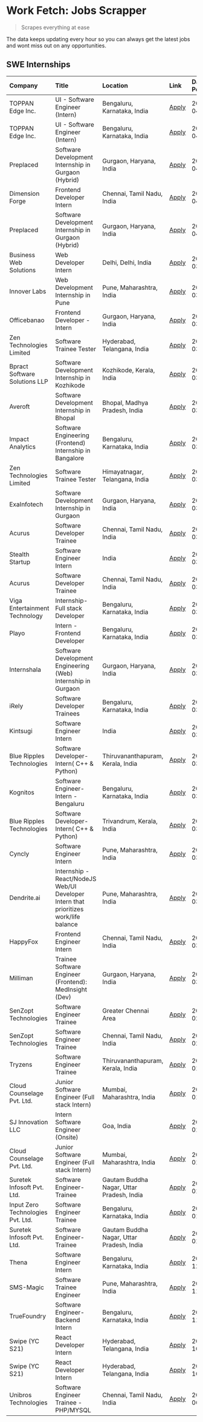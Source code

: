 # Work Fetch: Jobs Scrapper
> Scrapes everything at ease

The data keeps updating every hour so you can always get the latest jobs and wont miss out on any opportunities.

## SWE Internships
<!--START_SECTION:workfetch-->
| Company                           | Title                                                                                | Location                                  | Link                                                                                                                                                                                                                                                                                                | Date Posted   |
|:----------------------------------|:-------------------------------------------------------------------------------------|:------------------------------------------|:----------------------------------------------------------------------------------------------------------------------------------------------------------------------------------------------------------------------------------------------------------------------------------------------------|:--------------|
| TOPPAN Edge Inc.                  | UI - Software Engineer (Intern)                                                      | Bengaluru, Karnataka, India               | [Apply](https://in.linkedin.com/jobs/view/ui-software-engineer-intern-at-toppan-edge-inc-3879345823?position=29&pageNum=0&refId=I41XG3itpFRSJcrT3c9xyQ%3D%3D&trackingId=6x5DL0j2ZWfuL4h3r%2FCoIw%3D%3D&trk=public_jobs_jserp-result_search-card)                                                    | 2024-04-02    |
| TOPPAN Edge Inc.                  | UI - Software Engineer (Intern)                                                      | Bengaluru, Karnataka, India               | [Apply](https://in.linkedin.com/jobs/view/ui-software-engineer-intern-at-toppan-edge-inc-3879345823?position=4&pageNum=2&refId=AZfO2S8cbByoF2gyRAgQ%2Bw%3D%3D&trackingId=rk1qQoJ4fOhMGZe4h3d%2BPw%3D%3D&trk=public_jobs_jserp-result_search-card)                                                   | 2024-04-02    |
| Preplaced                         | Software Development Internship in Gurgaon (Hybrid)                                  | Gurgaon, Haryana, India                   | [Apply](https://in.linkedin.com/jobs/view/software-development-internship-in-gurgaon-hybrid-at-preplaced-3880567870?position=31&pageNum=0&refId=I41XG3itpFRSJcrT3c9xyQ%3D%3D&trackingId=HjkYfKkzOYS%2BXzleKBN%2Bxg%3D%3D&trk=public_jobs_jserp-result_search-card)                                  | 2024-04-01    |
| Dimension Forge                   | Frontend Developer Intern                                                            | Chennai, Tamil Nadu, India                | [Apply](https://in.linkedin.com/jobs/view/frontend-developer-intern-at-dimension-forge-3880035903?position=56&pageNum=0&refId=I41XG3itpFRSJcrT3c9xyQ%3D%3D&trackingId=BRRfVMQ3r4GlVyTEIjzUAg%3D%3D&trk=public_jobs_jserp-result_search-card)                                                        | 2024-04-01    |
| Preplaced                         | Software Development Internship in Gurgaon (Hybrid)                                  | Gurgaon, Haryana, India                   | [Apply](https://in.linkedin.com/jobs/view/software-development-internship-in-gurgaon-hybrid-at-preplaced-3880567870?position=6&pageNum=2&refId=AZfO2S8cbByoF2gyRAgQ%2Bw%3D%3D&trackingId=lsLQ%2FFUX7wUN1OtlGaAzlQ%3D%3D&trk=public_jobs_jserp-result_search-card)                                   | 2024-04-01    |
| Business Web Solutions            | Web Developer Intern                                                                 | Delhi, Delhi, India                       | [Apply](https://in.linkedin.com/jobs/view/web-developer-intern-at-business-web-solutions-3877537626?position=46&pageNum=0&refId=I41XG3itpFRSJcrT3c9xyQ%3D%3D&trackingId=BixJl6CoUGCvkqfV%2Bd3swQ%3D%3D&trk=public_jobs_jserp-result_search-card)                                                    | 2024-03-30    |
| Innover Labs                      | Web Development Internship in Pune                                                   | Pune, Maharashtra, India                  | [Apply](https://in.linkedin.com/jobs/view/web-development-internship-in-pune-at-innover-labs-3875494237?position=11&pageNum=0&refId=I41XG3itpFRSJcrT3c9xyQ%3D%3D&trackingId=sQ%2F8HA3id9cIrhwytwm9Dw%3D%3D&trk=public_jobs_jserp-result_search-card)                                                | 2024-03-28    |
| Officebanao                       | Frontend Developer - Intern                                                          | Gurgaon, Haryana, India                   | [Apply](https://in.linkedin.com/jobs/view/frontend-developer-intern-at-officebanao-3871265915?position=16&pageNum=0&refId=I41XG3itpFRSJcrT3c9xyQ%3D%3D&trackingId=%2BVQ1QmVhjqKjx2Q4mJHlnA%3D%3D&trk=public_jobs_jserp-result_search-card)                                                          | 2024-03-28    |
| Zen Technologies Limited          | Software Trainee Tester                                                              | Hyderabad, Telangana, India               | [Apply](https://in.linkedin.com/jobs/view/software-trainee-tester-at-zen-technologies-limited-3872036112?position=14&pageNum=0&refId=I41XG3itpFRSJcrT3c9xyQ%3D%3D&trackingId=lhtUz%2FuF0jL7%2Fja9erffDg%3D%3D&trk=public_jobs_jserp-result_search-card)                                             | 2024-03-27    |
| Bpract Software Solutions LLP     | Software Development Internship in Kozhikode                                         | Kozhikode, Kerala, India                  | [Apply](https://in.linkedin.com/jobs/view/software-development-internship-in-kozhikode-at-bpract-software-solutions-llp-3874054300?position=24&pageNum=0&refId=I41XG3itpFRSJcrT3c9xyQ%3D%3D&trackingId=GNhlxjt24V%2Fn0XkKATjOMg%3D%3D&trk=public_jobs_jserp-result_search-card)                     | 2024-03-27    |
| Averoft                           | Software Development Internship in Bhopal                                            | Bhopal, Madhya Pradesh, India             | [Apply](https://in.linkedin.com/jobs/view/software-development-internship-in-bhopal-at-averoft-3874051550?position=54&pageNum=0&refId=I41XG3itpFRSJcrT3c9xyQ%3D%3D&trackingId=CWEeVAJyt6fp%2Fx3nKAGsFA%3D%3D&trk=public_jobs_jserp-result_search-card)                                              | 2024-03-27    |
| Impact Analytics                  | Software Engineering (Frontend) Internship in Bangalore                              | Bengaluru, Karnataka, India               | [Apply](https://in.linkedin.com/jobs/view/software-engineering-frontend-internship-in-bangalore-at-impact-analytics-3872535077?position=6&pageNum=0&refId=I41XG3itpFRSJcrT3c9xyQ%3D%3D&trackingId=Mu6OF%2FWVnOdYcjaB52hFVw%3D%3D&trk=public_jobs_jserp-result_search-card)                          | 2024-03-26    |
| Zen Technologies Limited          | Software Trainee Tester                                                              | Himayatnagar, Telangana, India            | [Apply](https://in.linkedin.com/jobs/view/software-trainee-tester-at-zen-technologies-limited-3872100214?position=12&pageNum=0&refId=I41XG3itpFRSJcrT3c9xyQ%3D%3D&trackingId=K4u%2FkPnEAcAYaR%2B9gv3aXg%3D%3D&trk=public_jobs_jserp-result_search-card)                                             | 2024-03-26    |
| ExaInfotech                       | Software Development Internship in Gurgaon                                           | Gurgaon, Haryana, India                   | [Apply](https://in.linkedin.com/jobs/view/software-development-internship-in-gurgaon-at-exainfotech-3872534185?position=20&pageNum=0&refId=I41XG3itpFRSJcrT3c9xyQ%3D%3D&trackingId=VYoWHHxMI0dhAOqtjaLITw%3D%3D&trk=public_jobs_jserp-result_search-card)                                           | 2024-03-26    |
| Acurus                            | Software Developer Trainee                                                           | Chennai, Tamil Nadu, India                | [Apply](https://in.linkedin.com/jobs/view/software-developer-trainee-at-acurus-3871400616?position=27&pageNum=0&refId=I41XG3itpFRSJcrT3c9xyQ%3D%3D&trackingId=6JxP5qp7KptTe8I1I32z2Q%3D%3D&trk=public_jobs_jserp-result_search-card)                                                                | 2024-03-26    |
| Stealth Startup                   | Software Engineer Intern                                                             | India                                     | [Apply](https://in.linkedin.com/jobs/view/software-engineer-intern-at-stealth-startup-3868406943?position=55&pageNum=0&refId=I41XG3itpFRSJcrT3c9xyQ%3D%3D&trackingId=T6rr1Zp4O03ztVg8b5dWGA%3D%3D&trk=public_jobs_jserp-result_search-card)                                                         | 2024-03-26    |
| Acurus                            | Software Developer Trainee                                                           | Chennai, Tamil Nadu, India                | [Apply](https://in.linkedin.com/jobs/view/software-developer-trainee-at-acurus-3871400616?position=2&pageNum=2&refId=AZfO2S8cbByoF2gyRAgQ%2Bw%3D%3D&trackingId=S443W9n37PNgkAJmqqc3Sg%3D%3D&trk=public_jobs_jserp-result_search-card)                                                               | 2024-03-26    |
| Viga Entertainment Technology     | Internship-Full stack Developer                                                      | Bengaluru, Karnataka, India               | [Apply](https://in.linkedin.com/jobs/view/internship-full-stack-developer-at-viga-entertainment-technology-3870669789?position=39&pageNum=0&refId=I41XG3itpFRSJcrT3c9xyQ%3D%3D&trackingId=52aaK7dL4AlSiWvCECsAXQ%3D%3D&trk=public_jobs_jserp-result_search-card)                                    | 2024-03-25    |
| Playo                             | Intern - Frontend Developer                                                          | Bengaluru, Karnataka, India               | [Apply](https://in.linkedin.com/jobs/view/intern-frontend-developer-at-playo-3864131172?position=8&pageNum=0&refId=I41XG3itpFRSJcrT3c9xyQ%3D%3D&trackingId=JebQXRMB51GIOshT%2Bw052w%3D%3D&trk=public_jobs_jserp-result_search-card)                                                                 | 2024-03-22    |
| Internshala                       | Software Development Engineering (Web) Internship in Gurgaon                         | Gurgaon, Haryana, India                   | [Apply](https://in.linkedin.com/jobs/view/software-development-engineering-web-internship-in-gurgaon-at-internshala-3865617795?position=2&pageNum=0&refId=I41XG3itpFRSJcrT3c9xyQ%3D%3D&trackingId=Olrkx1xc7wOCIgEHCSWE6A%3D%3D&trk=public_jobs_jserp-result_search-card)                            | 2024-03-20    |
| iRely                             | Software Developer Trainees                                                          | Bengaluru, Karnataka, India               | [Apply](https://in.linkedin.com/jobs/view/software-developer-trainees-at-irely-3860566039?position=4&pageNum=0&refId=I41XG3itpFRSJcrT3c9xyQ%3D%3D&trackingId=z6XDe7TqwUmhejMpZp55UQ%3D%3D&trk=public_jobs_jserp-result_search-card)                                                                 | 2024-03-18    |
| Kintsugi                          | Software Engineer Intern                                                             | India                                     | [Apply](https://in.linkedin.com/jobs/view/software-engineer-intern-at-kintsugi-3857074071?position=41&pageNum=0&refId=I41XG3itpFRSJcrT3c9xyQ%3D%3D&trackingId=47LOmQ7lkTory3ANakMmXQ%3D%3D&trk=public_jobs_jserp-result_search-card)                                                                | 2024-03-16    |
| Blue Ripples Technologies         | Software Developer- Intern( C++ & Python)                                            | Thiruvananthapuram, Kerala, India         | [Apply](https://in.linkedin.com/jobs/view/software-developer-intern-c%2B%2B-python-at-blue-ripples-technologies-3855594494?position=22&pageNum=0&refId=I41XG3itpFRSJcrT3c9xyQ%3D%3D&trackingId=e83nDIRE5Nu8ugWVEu%2BI3A%3D%3D&trk=public_jobs_jserp-result_search-card)                             | 2024-03-14    |
| Kognitos                          | Software Engineer-Intern -Bengaluru                                                  | Bengaluru, Karnataka, India               | [Apply](https://in.linkedin.com/jobs/view/software-engineer-intern-bengaluru-at-kognitos-3855361239?position=9&pageNum=0&refId=I41XG3itpFRSJcrT3c9xyQ%3D%3D&trackingId=sNQttpNWX3np7eDORfOicg%3D%3D&trk=public_jobs_jserp-result_search-card)                                                       | 2024-03-13    |
| Blue Ripples Technologies         | Software Developer- Intern( C++  & Python)                                           | Trivandrum, Kerala, India                 | [Apply](https://in.linkedin.com/jobs/view/software-developer-intern-c%2B%2B-python-at-blue-ripples-technologies-3856150730?position=21&pageNum=0&refId=I41XG3itpFRSJcrT3c9xyQ%3D%3D&trackingId=jJYtKIASh9ZPvp9zrRUV2Q%3D%3D&trk=public_jobs_jserp-result_search-card)                               | 2024-03-13    |
| Cyncly                            | Software Engineer Intern                                                             | Pune, Maharashtra, India                  | [Apply](https://in.linkedin.com/jobs/view/software-engineer-intern-at-cyncly-3853990178?position=23&pageNum=0&refId=I41XG3itpFRSJcrT3c9xyQ%3D%3D&trackingId=wc5BrhFXqxr2TdtsvtgVbg%3D%3D&trk=public_jobs_jserp-result_search-card)                                                                  | 2024-03-13    |
| Dendrite.ai                       | Internship - React/NodeJS Web/UI Developer Intern that prioritizes work/life balance | Pune, Maharashtra, India                  | [Apply](https://in.linkedin.com/jobs/view/internship-react-nodejs-web-ui-developer-intern-that-prioritizes-work-life-balance-at-dendrite-ai-3853583200?position=42&pageNum=0&refId=I41XG3itpFRSJcrT3c9xyQ%3D%3D&trackingId=gIm5jZNu%2FR0XX5B3Mzl4mA%3D%3D&trk=public_jobs_jserp-result_search-card) | 2024-03-12    |
| HappyFox                          | Frontend Engineer Intern                                                             | Chennai, Tamil Nadu, India                | [Apply](https://in.linkedin.com/jobs/view/frontend-engineer-intern-at-happyfox-3848357951?position=52&pageNum=0&refId=I41XG3itpFRSJcrT3c9xyQ%3D%3D&trackingId=CYeGIVPpLpa2jVIMIT6tEQ%3D%3D&trk=public_jobs_jserp-result_search-card)                                                                | 2024-03-07    |
| Milliman                          | Trainee Software Engineer (Frontend): MedInsight (Dev)                               | Gurgaon, Haryana, India                   | [Apply](https://in.linkedin.com/jobs/view/trainee-software-engineer-frontend-medinsight-dev-at-milliman-3792874280?position=13&pageNum=0&refId=I41XG3itpFRSJcrT3c9xyQ%3D%3D&trackingId=uRMe7grYOwAWZx48HI5yaQ%3D%3D&trk=public_jobs_jserp-result_search-card)                                       | 2024-03-01    |
| SenZopt Technologies              | Software Engineer Trainee                                                            | Greater Chennai Area                      | [Apply](https://in.linkedin.com/jobs/view/software-engineer-trainee-at-senzopt-technologies-3827688781?position=43&pageNum=0&refId=I41XG3itpFRSJcrT3c9xyQ%3D%3D&trackingId=LTFDPoAdJ5dBEtcagivGdw%3D%3D&trk=public_jobs_jserp-result_search-card)                                                   | 2024-02-12    |
| SenZopt Technologies              | Software Engineer Trainee                                                            | Chennai, Tamil Nadu, India                | [Apply](https://in.linkedin.com/jobs/view/software-engineer-trainee-at-senzopt-technologies-3827686880?position=58&pageNum=0&refId=I41XG3itpFRSJcrT3c9xyQ%3D%3D&trackingId=KePIhQnDwUYKN5aHKKVzPA%3D%3D&trk=public_jobs_jserp-result_search-card)                                                   | 2024-02-12    |
| Tryzens                           | Software Engineer Trainee                                                            | Thiruvananthapuram, Kerala, India         | [Apply](https://in.linkedin.com/jobs/view/software-engineer-trainee-at-tryzens-3809363491?position=45&pageNum=0&refId=I41XG3itpFRSJcrT3c9xyQ%3D%3D&trackingId=OFp26n73gxXTpDUFPrtKhg%3D%3D&trk=public_jobs_jserp-result_search-card)                                                                | 2024-01-18    |
| Cloud Counselage Pvt. Ltd.        | Junior Software Engineer (Full stack Intern)                                         | Mumbai, Maharashtra, India                | [Apply](https://in.linkedin.com/jobs/view/junior-software-engineer-full-stack-intern-at-cloud-counselage-pvt-ltd-3803132814?position=35&pageNum=0&refId=I41XG3itpFRSJcrT3c9xyQ%3D%3D&trackingId=J%2F1AHzZx7FYHsNtStDZQwA%3D%3D&trk=public_jobs_jserp-result_search-card)                            | 2024-01-11    |
| SJ Innovation LLC                 | Intern Software Engineer (Onsite)                                                    | Goa, India                                | [Apply](https://in.linkedin.com/jobs/view/intern-software-engineer-onsite-at-sj-innovation-llc-3799959011?position=49&pageNum=0&refId=I41XG3itpFRSJcrT3c9xyQ%3D%3D&trackingId=pgKzCEU%2B%2BDsHUKQ1gVObMg%3D%3D&trk=public_jobs_jserp-result_search-card)                                            | 2024-01-11    |
| Cloud Counselage Pvt. Ltd.        | Junior Software Engineer (Full stack Intern)                                         | Mumbai, Maharashtra, India                | [Apply](https://in.linkedin.com/jobs/view/junior-software-engineer-full-stack-intern-at-cloud-counselage-pvt-ltd-3803132814?position=10&pageNum=2&refId=AZfO2S8cbByoF2gyRAgQ%2Bw%3D%3D&trackingId=p4I1urv3RUXIOCO0hnrj4Q%3D%3D&trk=public_jobs_jserp-result_search-card)                            | 2024-01-11    |
| Suretek Infosoft Pvt. Ltd.        | Software Engineer-Trainee                                                            | Gautam Buddha Nagar, Uttar Pradesh, India | [Apply](https://in.linkedin.com/jobs/view/software-engineer-trainee-at-suretek-infosoft-pvt-ltd-3800934643?position=32&pageNum=0&refId=I41XG3itpFRSJcrT3c9xyQ%3D%3D&trackingId=OdL%2FdyxUneyJLw%2B1wYQsAQ%3D%3D&trk=public_jobs_jserp-result_search-card)                                           | 2024-01-09    |
| Input Zero Technologies Pvt. Ltd. | Software Engineer Trainee                                                            | Bengaluru, Karnataka, India               | [Apply](https://in.linkedin.com/jobs/view/software-engineer-trainee-at-input-zero-technologies-pvt-ltd-3800927643?position=38&pageNum=0&refId=I41XG3itpFRSJcrT3c9xyQ%3D%3D&trackingId=zX3CE5k6ncI3n16i%2BDCVMw%3D%3D&trk=public_jobs_jserp-result_search-card)                                      | 2024-01-09    |
| Suretek Infosoft Pvt. Ltd.        | Software Engineer-Trainee                                                            | Gautam Buddha Nagar, Uttar Pradesh, India | [Apply](https://in.linkedin.com/jobs/view/software-engineer-trainee-at-suretek-infosoft-pvt-ltd-3800934643?position=7&pageNum=2&refId=AZfO2S8cbByoF2gyRAgQ%2Bw%3D%3D&trackingId=zZe0e%2FxRQNlbM%2F1HGfVs1g%3D%3D&trk=public_jobs_jserp-result_search-card)                                          | 2024-01-09    |
| Thena                             | Software Engineer Intern                                                             | Bengaluru, Karnataka, India               | [Apply](https://in.linkedin.com/jobs/view/software-engineer-intern-at-thena-3778731751?position=25&pageNum=0&refId=I41XG3itpFRSJcrT3c9xyQ%3D%3D&trackingId=Gm3Bfr4dDQ38SM%2BSnIb%2BPQ%3D%3D&trk=public_jobs_jserp-result_search-card)                                                               | 2023-12-05    |
| SMS-Magic                         | Software Trainee Engineer                                                            | Pune, Maharashtra, India                  | [Apply](https://in.linkedin.com/jobs/view/software-trainee-engineer-at-sms-magic-3761409781?position=37&pageNum=0&refId=I41XG3itpFRSJcrT3c9xyQ%3D%3D&trackingId=NBJBGN3MSw%2BK%2B1sf4fx8nQ%3D%3D&trk=public_jobs_jserp-result_search-card)                                                          | 2023-11-16    |
| TrueFoundry                       | Software Engineer-Backend Intern                                                     | Bengaluru, Karnataka, India               | [Apply](https://in.linkedin.com/jobs/view/software-engineer-backend-intern-at-truefoundry-3779508170?position=40&pageNum=0&refId=I41XG3itpFRSJcrT3c9xyQ%3D%3D&trackingId=w5BAgHaKXMztorRT9Rx3Iw%3D%3D&trk=public_jobs_jserp-result_search-card)                                                     | 2023-11-10    |
| Swipe (YC S21)                    | React Developer Intern                                                               | Hyderabad, Telangana, India               | [Apply](https://in.linkedin.com/jobs/view/react-developer-intern-at-swipe-yc-s21-3737600089?position=28&pageNum=0&refId=I41XG3itpFRSJcrT3c9xyQ%3D%3D&trackingId=Wf7md1JTXimRA%2FnAdsYMsA%3D%3D&trk=public_jobs_jserp-result_search-card)                                                            | 2023-10-13    |
| Swipe (YC S21)                    | React Developer Intern                                                               | Hyderabad, Telangana, India               | [Apply](https://in.linkedin.com/jobs/view/react-developer-intern-at-swipe-yc-s21-3737600089?position=3&pageNum=2&refId=AZfO2S8cbByoF2gyRAgQ%2Bw%3D%3D&trackingId=TWN6j5TKuB%2F6rnSh%2FxNacg%3D%3D&trk=public_jobs_jserp-result_search-card)                                                         | 2023-10-13    |
| Unibros Technologies              | Software Engineer Trainee - PHP/MYSQL                                                | Chennai, Tamil Nadu, India                | [Apply](https://in.linkedin.com/jobs/view/software-engineer-trainee-php-mysql-at-unibros-technologies-3656599241?position=44&pageNum=0&refId=I41XG3itpFRSJcrT3c9xyQ%3D%3D&trackingId=HoaQYCIwJZijUbYSSY86%2Fw%3D%3D&trk=public_jobs_jserp-result_search-card)                                       | 2023-06-12    |
<!--END_SECTION:workfetch-->
